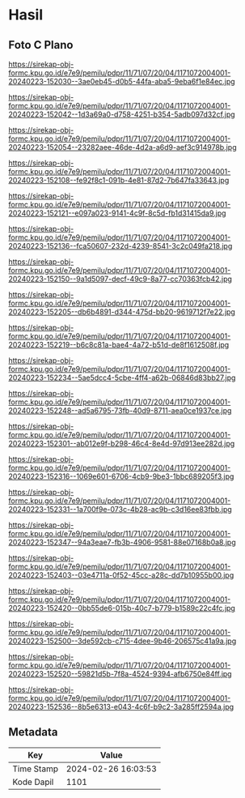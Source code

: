 # Hasil

## Foto C Plano

https://sirekap-obj-formc.kpu.go.id/e7e9/pemilu/pdpr/11/71/07/20/04/1171072004001-20240223-152030--3ae0eb45-d0b5-44fa-aba5-9eba6f1e84ec.jpg

https://sirekap-obj-formc.kpu.go.id/e7e9/pemilu/pdpr/11/71/07/20/04/1171072004001-20240223-152042--1d3a69a0-d758-4251-b354-5adb097d32cf.jpg

https://sirekap-obj-formc.kpu.go.id/e7e9/pemilu/pdpr/11/71/07/20/04/1171072004001-20240223-152054--23282aee-46de-4d2a-a6d9-aef3c914978b.jpg

https://sirekap-obj-formc.kpu.go.id/e7e9/pemilu/pdpr/11/71/07/20/04/1171072004001-20240223-152108--fe92f8c1-091b-4e81-87d2-7b647fa33643.jpg

https://sirekap-obj-formc.kpu.go.id/e7e9/pemilu/pdpr/11/71/07/20/04/1171072004001-20240223-152121--e097a023-9141-4c9f-8c5d-fb1d31415da9.jpg

https://sirekap-obj-formc.kpu.go.id/e7e9/pemilu/pdpr/11/71/07/20/04/1171072004001-20240223-152136--fca50607-232d-4239-8541-3c2c049fa218.jpg

https://sirekap-obj-formc.kpu.go.id/e7e9/pemilu/pdpr/11/71/07/20/04/1171072004001-20240223-152150--9a1d5097-decf-49c9-8a77-cc70363fcb42.jpg

https://sirekap-obj-formc.kpu.go.id/e7e9/pemilu/pdpr/11/71/07/20/04/1171072004001-20240223-152205--db6b4891-d344-475d-bb20-9619712f7e22.jpg

https://sirekap-obj-formc.kpu.go.id/e7e9/pemilu/pdpr/11/71/07/20/04/1171072004001-20240223-152219--b6c8c81a-bae4-4a72-b51d-de8f1612508f.jpg

https://sirekap-obj-formc.kpu.go.id/e7e9/pemilu/pdpr/11/71/07/20/04/1171072004001-20240223-152234--5ae5dcc4-5cbe-4ff4-a62b-06846d83bb27.jpg

https://sirekap-obj-formc.kpu.go.id/e7e9/pemilu/pdpr/11/71/07/20/04/1171072004001-20240223-152248--ad5a6795-73fb-40d9-8711-aea0ce1937ce.jpg

https://sirekap-obj-formc.kpu.go.id/e7e9/pemilu/pdpr/11/71/07/20/04/1171072004001-20240223-152301--ab012e9f-b298-46c4-8e4d-97d913ee282d.jpg

https://sirekap-obj-formc.kpu.go.id/e7e9/pemilu/pdpr/11/71/07/20/04/1171072004001-20240223-152316--1069e601-6706-4cb9-9be3-1bbc689205f3.jpg

https://sirekap-obj-formc.kpu.go.id/e7e9/pemilu/pdpr/11/71/07/20/04/1171072004001-20240223-152331--1a700f9e-073c-4b28-ac9b-c3d16ee83fbb.jpg

https://sirekap-obj-formc.kpu.go.id/e7e9/pemilu/pdpr/11/71/07/20/04/1171072004001-20240223-152347--94a3eae7-fb3b-4906-9581-88e07168b0a8.jpg

https://sirekap-obj-formc.kpu.go.id/e7e9/pemilu/pdpr/11/71/07/20/04/1171072004001-20240223-152403--03e4711a-0f52-45cc-a28c-dd7b10955b00.jpg

https://sirekap-obj-formc.kpu.go.id/e7e9/pemilu/pdpr/11/71/07/20/04/1171072004001-20240223-152420--0bb55de6-015b-40c7-b779-b1589c22c4fc.jpg

https://sirekap-obj-formc.kpu.go.id/e7e9/pemilu/pdpr/11/71/07/20/04/1171072004001-20240223-152500--3de592cb-c715-4dee-9b46-206575c41a9a.jpg

https://sirekap-obj-formc.kpu.go.id/e7e9/pemilu/pdpr/11/71/07/20/04/1171072004001-20240223-152520--59821d5b-7f8a-4524-9394-afb6750e84ff.jpg

https://sirekap-obj-formc.kpu.go.id/e7e9/pemilu/pdpr/11/71/07/20/04/1171072004001-20240223-152536--8b5e6313-e043-4c6f-b9c2-3a285ff2594a.jpg


## Metadata

| Key        | Value               |
| ---------- | ------------------- |
| Time Stamp | 2024-02-26 16:03:53 |
| Kode Dapil | 1101                |



